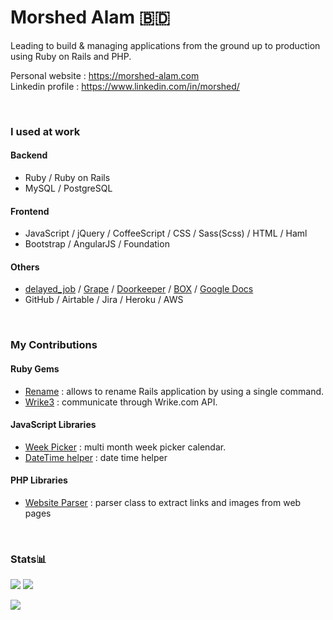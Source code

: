 # Morshed Alam 🇧🇩

Leading to build & managing applications from the ground up to production using Ruby on Rails and PHP.

Personal website : https://morshed-alam.com  
Linkedin profile : https://www.linkedin.com/in/morshed/

<br />

### I used at work

#### Backend
* Ruby / Ruby on Rails
* MySQL / PostgreSQL

#### Frontend
* JavaScript / jQuery / CoffeeScript / CSS / Sass(Scss) / HTML / Haml
* Bootstrap / AngularJS / Foundation

#### Others
* [delayed_job](https://github.com/collectiveidea/delayed_job) / [Grape](https://github.com/ruby-grape/grape) / [Doorkeeper](https://github.com/doorkeeper-gem/doorkeeper) / [BOX](https://github.com/cburnette/boxr) / [Google Docs](https://github.com/gimite/google-drive-ruby)
* GitHub / Airtable / Jira / Heroku / AWS

<br />

### My Contributions

#### Ruby Gems

* [Rename](https://github.com/morshedalam/rename) : allows to rename Rails application by using a single command.
* [Wrike3](https://github.com/morshedalam/wrike3) : communicate through Wrike.com API.

#### JavaScript Libraries

* [Week Picker](https://github.com/morshedalam/week-picker) : multi month week picker calendar.
* [DateTime helper](https://github.com/morshedalam/date_time_helper) : date time helper

#### PHP Libraries

* [Website Parser](https://github.com/morshedalam/url-scraper-php) : parser class to extract links and images from web pages

<br />

### Stats📊

![](https://github-profile-summary-cards.vercel.app/api/cards/stats?username=morshedalam&theme=default)
![](https://github-profile-summary-cards.vercel.app/api/cards/repos-per-language?username=morshedalam&theme=default)

![](https://github-profile-summary-cards.vercel.app/api/cards/profile-details?username=morshedalam&theme=default)
